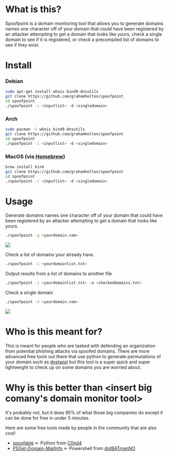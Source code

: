  # What is this?
 Spoofpoint is a domain monitoring tool that allows you to generate domains names one character off of your domain that could have been registered by an attacker attempting to get a domain that looks like yours, check a single domain to see if it is registered, or check a precompiled list of domains to see if they exist.
# Install
### Debian 
 ```bash
sudo apt-get install whois bind9-dnsutils
git clone https://github.com/grahamhelton/spoofpoint 
cd spoofpoint
./spoofpoint -i <inputlist> -d <singledomain>
```
### Arch
 ```bash
sudo pacman -S whois bind9-dnsutils
git clone https://github.com/grahamhelton/spoofpoint 
cd spoofpoint
./spoofpoint -i <inputlist> -d <singledomain>
```
### MacOS (via [Homebrew](https://brew.sh/))
```bash
brew install bind
git clone https://github.com/grahamhelton/spoofpoint 
cd spoofpoint
./spoofpoint -i <inputlist> -d <singledomain>
```
# Usage
Generate domains names one character off of your domain that could have been registered by an attacker attempting to get a domain that looks like yours.
```bash
./spoofpoint -g <yourdomain.com>
```
![](/generate.gif)

Check a list of domains your already have.
```bash
./spoofpoint -i <yourdomainlist.txt>
```
Output results from a list of domains to another file
```bash
./spoofpoint -i <yourdomainlist.txt> -o <checkeddomains.txt>
``` 
Check a single domain
```bash
./spoofpoint -d <yourdomain.com>
```

![](/example.gif)

# Who is this meant for?
This is meant for people who are tasked with defending an organization from potential phishing attacks via spoofed domains. There are more advanced free tools out there that use python to generate permutations of your domain such as [dnstwist](https://github.com/elceef/dnstwist) but this tool is a super quick and super lightweight to check up on some domains you are worried about.

 # Why is this better than <insert big comany's domain monitor tool>
It's probably not, but it does 95% of what those big companies do except it can be done for free in under 5 minutes.

Here are some free tools made by people in the community that are also cool!
- [spoofable](https://github.com/C0nd4/spoofable) <- Python from [C0nd4](https://github.com/C0nd4) 
- [PSGet-Domain-MailInfo](https://github.com/dotBATmanNO/PSGet-Domain-MailInfo) <- Powershell from [dotBATmanNO](https://github.com/dotBATmanNO)
